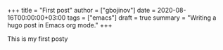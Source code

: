 +++
title = "First post"
author = ["gbojinov"]
date = 2020-08-16T00:00:00+03:00
tags = ["emacs"]
draft = true
summary = "Writing a hugo post in Emacs org mode."
+++

This is my first posty
